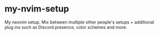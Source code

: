 # my-nvim-setup
My neovim setup. Mix between multiple other people's setups + additional plug ins such as Discord presence, color schemes and more.
